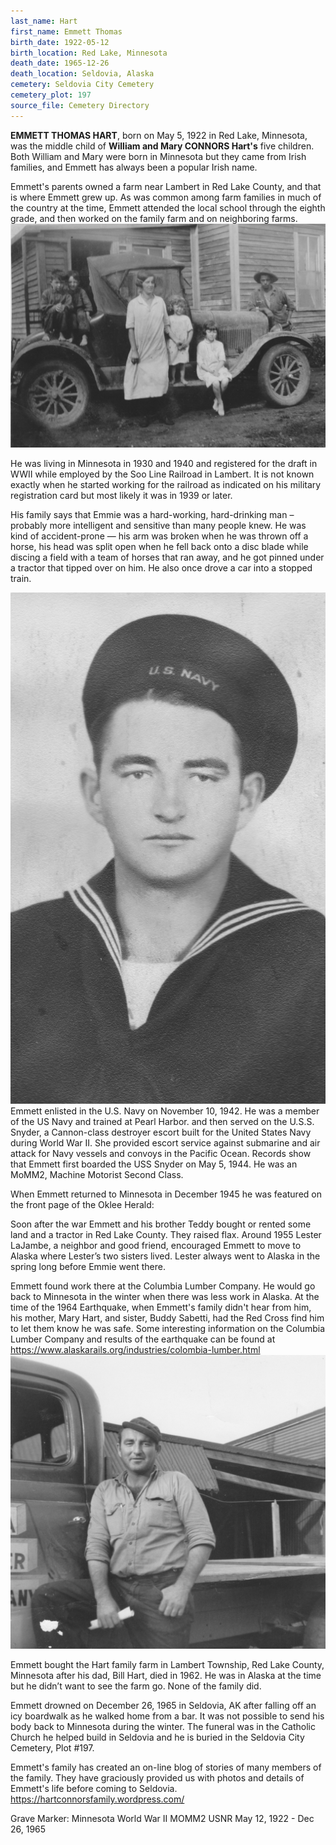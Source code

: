 ```yaml
---
last_name: Hart
first_name: Emmett Thomas
birth_date: 1922-05-12
birth_location: Red Lake, Minnesota
death_date: 1965-12-26
death_location: Seldovia, Alaska
cemetery: Seldovia City Cemetery
cemetery_plot: 197
source_file: Cemetery Directory
---
```

**EMMETT THOMAS HART**, born on May 5, 1922 in Red Lake, Minnesota, was the middle child of **William and Mary CONNORS Hart's** five children. Both William and Mary were born in Minnesota but they came from Irish families, and Emmett has always been a popular Irish name. 

Emmett's parents owned a farm near Lambert in Red Lake County, and that is where Emmett grew up.  As was common among farm families in much of the country at the time, Emmett attended the local school through the eighth grade, and then worked on the family farm and on neighboring farms.  
![](../assets/Hart_Emmett_family.jpg) 

He was living in Minnesota in 1930 and 1940 and registered for the draft in WWII while employed by the Soo Line Railroad in Lambert. It is not known exactly when he started working for the railroad as indicated on his military registration card but most likely it was in 1939 or later. 

His family says that Emmie was a hard-working, hard-drinking man – probably more intelligent and sensitive than many people knew.  He was kind of accident-prone — his arm was broken when he was thrown off a horse, his head was split open when he fell back onto a disc blade while discing a field with a team of horses that ran away, and he got pinned under a tractor that tipped over on him.  He also once drove a car into a stopped train.

![](../assets/Emmett%20Navy%20portrait.jpg)  Emmett enlisted in the U.S. Navy on November 10, 1942.  He was a member of the US Navy and trained at Pearl Harbor. and then served on the U.S.S. Snyder, a Cannon-class destroyer escort built for the United States Navy during World War II. She provided escort service against submarine and air attack for Navy vessels and convoys in the Pacific Ocean. Records show that Emmett first boarded the USS Snyder on May 5, 1944. He was an MoMM2, Machine Motorist Second Class.  

When Emmett returned to Minnesota in December 1945 he was featured on the front page of the Oklee Herald:
 
Soon after the war Emmett and his brother Teddy bought or rented some land and a tractor in Red Lake County.  They raised flax.  Around 1955 Lester LaJambe, a neighbor and good friend, encouraged Emmett to move to Alaska where Lester’s two sisters lived.  Lester always went to Alaska in the spring long before Emmie went there.   

Emmett found work there at the Columbia Lumber Company.  He would go back to Minnesota in the winter when there was less work in Alaska.  At the time of the 1964 Earthquake, when Emmett's family didn't hear from him,  his mother, Mary Hart, and sister, Buddy Sabetti, had the Red Cross find him to let them know he was safe.  Some interesting information on the Columbia Lumber Company and results of the earthquake can be found at https://www.alaskarails.org/industries/colombia-lumber.html
![](../assets/Emmett%20in%20Alaska.jpg)

Emmett bought the Hart family farm in Lambert Township, Red Lake County, Minnesota after his dad, Bill Hart, died in 1962.  He was in Alaska at the time but he didn’t want to see the farm go.  None of the family did.  

Emmett drowned on December 26, 1965 in Seldovia, AK after falling off an icy boardwalk as he walked home from a bar.  It was not possible to send his body back to Minnesota during the winter. The funeral was in the Catholic Church he helped build in Seldovia and he is buried  in the Seldovia City Cemetery, Plot #197. 

Emmett's family has created an on-line blog of stories of many members of the family.  They have graciously provided us with photos and details of Emmett's life before coming to Seldovia. https://hartconnorsfamily.wordpress.com/

Grave Marker: Minnesota World War II MOMM2 USNR May 12, 1922 - Dec 26, 1965
